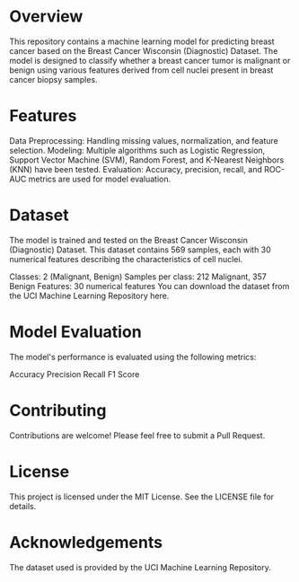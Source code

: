 # Overview
This repository contains a machine learning model for predicting breast cancer based on the Breast Cancer Wisconsin (Diagnostic) Dataset. The model is designed to classify whether a breast cancer tumor is malignant or benign using various features derived from cell nuclei present in breast cancer biopsy samples.

# Features
Data Preprocessing: Handling missing values, normalization, and feature selection.
Modeling: Multiple algorithms such as Logistic Regression, Support Vector Machine (SVM), Random Forest, and K-Nearest Neighbors (KNN) have been tested.
Evaluation: Accuracy, precision, recall, and ROC-AUC metrics are used for model evaluation.

# Dataset
The model is trained and tested on the Breast Cancer Wisconsin (Diagnostic) Dataset. This dataset contains 569 samples, each with 30 numerical features describing the characteristics of cell nuclei.

Classes: 2 (Malignant, Benign)
Samples per class: 212 Malignant, 357 Benign
Features: 30 numerical features
You can download the dataset from the UCI Machine Learning Repository here.

# Model Evaluation
The model's performance is evaluated using the following metrics:

Accuracy
Precision
Recall
F1 Score

# Contributing
Contributions are welcome! Please feel free to submit a Pull Request.

# License
This project is licensed under the MIT License. See the LICENSE file for details.

# Acknowledgements
The dataset used is provided by the UCI Machine Learning Repository.
